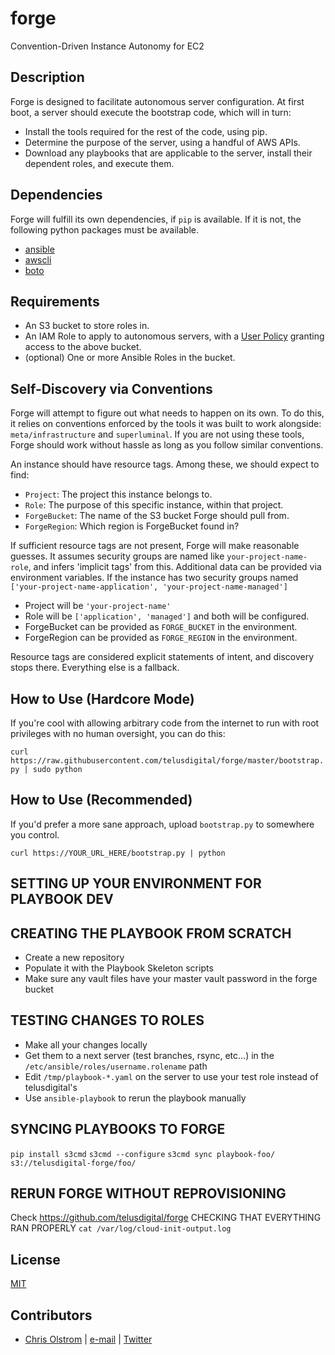 # forge

Convention-Driven Instance Autonomy for EC2

Description
-----------

Forge is designed to facilitate autonomous server configuration. At first boot, a server should execute the bootstrap code, which will in turn:
* Install the tools required for the rest of the code, using pip.
* Determine the purpose of the server, using a handful of AWS APIs.
* Download any playbooks that are applicable to the server, install their dependent roles, and execute them.

Dependencies
------------
Forge will fulfill its own dependencies, if ```pip``` is available. If it is not, the following python packages must be available.
* [ansible](https://github.com/ansible/ansible/)
* [awscli](https://aws.amazon.com/cli/)
* [boto](https://boto.readthedocs.org/)

Requirements
------------
* An S3 bucket to store roles in.
* An IAM Role to apply to autonomous servers, with a [User Policy](https://github.com/colstrom/forge/blob/master/examples/policy.json) granting access to the above bucket.
* (optional) One or more Ansible Roles in the bucket.

Self-Discovery via Conventions
------------------------------
Forge will attempt to figure out what needs to happen on its own. To do this, it relies on conventions enforced by the tools it was built to work alongside: ```meta/infrastructure``` and ```superluminal```. If you are not using these tools, Forge should work without hassle as long as you follow similar conventions.

An instance should have resource tags. Among these, we should expect to find:
* ```Project```: The project this instance belongs to.
* ```Role```: The purpose of this specific instance, within that project.
* ```ForgeBucket```: The name of the S3 bucket Forge should pull from.
* ```ForgeRegion```: Which region is ForgeBucket found in?

If sufficient resource tags are not present, Forge will make reasonable guesses. It assumes security groups are named like ```your-project-name-role```, and infers 'implicit tags' from this. Additional data can be provided via environment variables. If the instance has two security groups named ```['your-project-name-application', 'your-project-name-managed']```

* Project will be ```'your-project-name'```
* Role will be ```['application', 'managed']``` and both will be configured.
* ForgeBucket can be provided as ```FORGE_BUCKET``` in the environment.
* ForgeRegion can be provided as ```FORGE_REGION``` in the environment.

Resource tags are considered explicit statements of intent, and discovery stops there. Everything else is a fallback.

How to Use (Hardcore Mode)
--------------------------
If you're cool with allowing arbitrary code from the internet to run with root privileges with no human oversight, you can do this:

```curl https://raw.githubusercontent.com/telusdigital/forge/master/bootstrap.py | sudo python```

How to Use (Recommended)
------------------------
If you'd prefer a more sane approach, upload ```bootstrap.py``` to somewhere you control.

```curl https://YOUR_URL_HERE/bootstrap.py | python```

SETTING UP YOUR ENVIRONMENT FOR PLAYBOOK DEV
--------------------------------------------
CREATING THE PLAYBOOK FROM SCRATCH
----------------------------------
* Create a new repository
* Populate it with the Playbook Skeleton scripts
* Make sure any vault files have your master vault password in the forge bucket

TESTING CHANGES TO ROLES
------------------------
* Make all your changes locally
* Get them to a next server (test branches, rsync, etc...) in the `/etc/ansible/roles/username.rolename` path
* Edit `/tmp/playbook-*.yaml` on the server to use your test role instead of telusdigital's
* Use `ansible-playbook` to rerun the playbook manually

SYNCING PLAYBOOKS TO FORGE
--------------------------
```pip install s3cmd```
```s3cmd --configure```
```s3cmd sync playbook-foo/ s3://telusdigital-forge/foo/```

RERUN FORGE WITHOUT REPROVISIONING
----------------------------------
Check https://github.com/telusdigital/forge
CHECKING THAT EVERYTHING RAN PROPERLY
```cat /var/log/cloud-init-output.log```

License
-------
[MIT](https://tldrlegal.com/license/mit-license)

Contributors
------------
* [Chris Olstrom](https://colstrom.github.io/) | [e-mail](mailto:chris@olstrom.com) | [Twitter](https://twitter.com/ChrisOlstrom)
